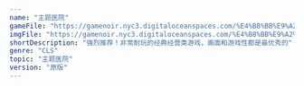 ```yaml
---
name: "主题医院"
gameFile: "https://gamenoir.nyc3.digitaloceanspaces.com/%E4%B8%BB%E9%A2%98%E5%8C%BB%E9%99%A2/hospital1.zip"
imgFile: "https://gamenoir.nyc3.digitaloceanspaces.com/%E4%B8%BB%E9%A2%98%E5%8C%BB%E9%99%A2/original.webp"
shortDescription: "强烈推荐！非常耐玩的经典经营类游戏，画面和游戏性都是最优秀的"
genre: "CLS"
topic: "主题医院"
version: "原版"
---
```

